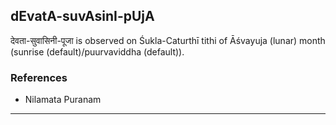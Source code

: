 ## dEvatA-suvAsinI-pUjA
देवता-सुवासिनी-पूजा is observed on Śukla-Caturthī tithi of Āśvayuja (lunar) month (sunrise (default)/puurvaviddha (default)).


### References
* Nilamata Puranam


---
